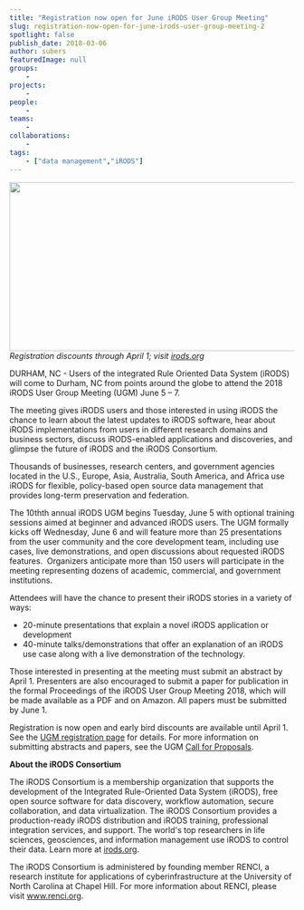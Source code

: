 ```yaml
---
title: "Registration now open for June iRODS User Group Meeting"
slug: registration-now-open-for-june-irods-user-group-meeting-2
spotlight: false
publish_date: 2018-03-06
author: subers
featuredImage: null
groups:
    - 
projects:
    - 
people:
    - 
teams: 
    - 
collaborations:
    - 
tags:
    - ["data management","iRODS"]
---
```

<em><img class="aligncenter size-large wp-image-17439" src="http://renci.org/wp-content/uploads/2018/03/Screen-Shot-2018-03-06-at-2.09.46-PM-1024x476.png" alt="" width="640" height="298" />Registration discounts through April 1; visit </em><em><a href="https://irods.org/" target="_blank" rel="noopener">irods.org</a></em>

DURHAM, NC - Users of the integrated Rule Oriented Data System (iRODS) will come to Durham, NC from points around the globe to attend the 2018 iRODS User Group Meeting (UGM) June 5 – 7.

<!--more-->

The meeting gives iRODS users and those interested in using iRODS the chance to learn about the latest updates to iRODS software, hear about iRODS implementations from users in different research domains and business sectors, discuss iRODS-enabled applications and discoveries, and glimpse the future of iRODS and the iRODS Consortium.

Thousands of businesses, research centers, and government agencies located in the U.S., Europe, Asia, Australia, South America, and Africa use iRODS for flexible, policy-based open source data management that provides long-term preservation and federation.

The 10thth annual iRODS UGM begins Tuesday, June 5 with optional training sessions aimed at beginner and advanced iRODS users. The UGM formally kicks off Wednesday, June 6 and will feature more than 25 presentations from the user community and the core development team, including use cases, live demonstrations, and open discussions about requested iRODS features.  Organizers anticipate more than 150 users will participate in the meeting representing dozens of academic, commercial, and government institutions.

Attendees will have the chance to present their iRODS stories in a variety of ways:
<ul>
 	<li>20-minute presentations that explain a novel iRODS application or development</li>
 	<li>40-minute talks/demonstrations that offer an explanation of an iRODS use case along with a live demonstration of the technology.</li>
</ul>
Those interested in presenting at the meeting must submit an abstract by April 1. Presenters are also encouraged to submit a paper for publication in the formal Proceedings of the iRODS User Group Meeting 2018, which will be made available as a PDF and on Amazon. All papers must be submitted by June 1.

Registration is now open and early bird discounts are available until April 1. See the <a href="https://irods.org/ugm2018/" target="_blank" rel="noopener">UGM registration page</a> for details. For more information on submitting abstracts and papers, see the UGM <a href="https://irods.org/ugm2018/cfp/" target="_blank" rel="noopener">Call for Proposals</a>.

<strong>About the iRODS Consortium</strong>

The iRODS Consortium is a membership organization that supports the development of the Integrated Rule-Oriented Data System (iRODS), free open source software for data discovery, workflow automation, secure collaboration, and data virtualization. The iRODS Consortium provides a production-ready iRODS distribution and iRODS training, professional integration services, and support. The world's top researchers in life sciences, geosciences, and information management use iRODS to control their data. Learn more at <a href="http://irods.org/" target="_blank" rel="noopener">irods.org</a>.

The iRODS Consortium is administered by founding member RENCI, a research institute for applications of cyberinfrastructure at the University of North Carolina at Chapel Hill. For more information about RENCI, please visit <a href="http://www.renci.org/" target="_blank" rel="noopener">www.renci.org</a>.
